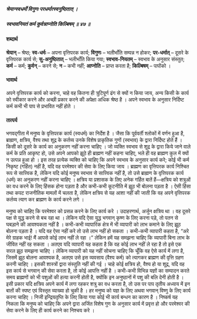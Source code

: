 ##### श्रेयान्स्वधर्मो विगुणः परधर्मात्स्वनुष्ठितात् ।
##### स्वभावनियतं कर्म कुर्वन्नाप्नोति किल्बिषम् ॥ ४७ ॥

#### शब्दार्थ

**श्रेयान्** – श्रेष्ठ; **स्व-धर्मः** – अपना वृत्तिपरक कार्य; **विगुणः** – भलीभाँति सम्पन्न न होकर; **पर-धर्मात्** – दूसरे के वृत्तिपरक कार्य से; **सु-अनुष्ठितात्** – भलीभाँति किया गया; **स्वभाव-नियतम्** – स्वभाव के अनुसार संस्तुत; **कर्म** – कर्म; **कुर्वन्** – करने से; **न** – कभी नहीं; **आप्नोति** – प्राप्त करता है; **किल्बिषम्** – पापोंको ।

#### भावार्थ

अपने वृत्तिपरक कार्य को करना, चाहे वह कितना ही त्रुटिपूर्ण ढंग से क्यों न किया जाय, अन्य किसी के कार्य को स्वीकार करने और अच्छी प्रकार करने की अपेक्षा अधिक श्रेष्ठ है । अपने स्वभाव के अनुसार निर्दिष्ट कर्म कभी भी पाप से प्रभावित नहीं होते ।

#### तात्पर्य

भगवद्गीता में मनुष्य के वृत्तिपरक कार्य (स्वधर्म) का निर्देश है । जैसा कि पूर्ववर्ती श्लोकों में वर्णन हुआ है, ब्राह्मण, क्षत्रिय, वैश्य तथा शूद्र के कर्तव्य उनके विशेष प्राकृतिक गुणों (स्वभाव) के द्वारा निर्दिष्ट होते हैं । किसी को दूसरे के कार्य का अनुकरण नहीं करना चाहिए । जो व्यक्ति स्वभाव से शूद्र के द्वारा किये जाने वाले कर्म के प्रति आकृष्ट हो, उसे अपने आपको झूठे ही ब्राह्मण नहीं कहना चाहिए, भले ही वह ब्राह्मण कुल में क्यों न उत्पन्न हुआ हो । इस तरह प्रत्येक व्यक्ति को चाहिए कि अपने स्वभाव के अनुसार कार्य करे; कोई भी कर्म निकृष्ट (गर्हित) नहीं है, यदि वह परमेश्वर की सेवा के लिए किया जाय । ब्राह्मण का वृत्तिपरक कार्य निश्चित रूप से सात्त्विक है, लेकिन यदि कोई मनुष्य स्वभाव से सात्त्विक नहीं है, तो उसे ब्राह्मण के वृत्तिपरक कार्य (धर्म) का अनुकरण नहीं करना चाहिए । क्षत्रिय या प्रशासक के लिए अनेक गर्हित बातें हैं—क्षत्रिय को शत्रुओं का वध करने के लिए हिंसक होना पड़ता है और कभी-कभी कूटनीति में झूठ भी बोलना पड़ता है । ऐसी हिंसा तथा कपट राजनीतिक मामलों में चलता है, लेकिन क्षत्रिय से यह आशा नहीं की जाती कि वह अपने वृत्तिपरक कर्तव्य त्याग कर ब्राह्मण के कार्य करने लगे ।

मनुष्य को चाहिए कि परमेश्वर को प्रसन्न करने के लिए कार्य करे । उदाहरणार्थ, अर्जुन क्षत्रिय था । वह दूसरे पक्ष से युद्ध करने से बच रहा था । लेकिन यदि ऐसा युद्ध भगवान् कृष्ण के लिए करना पड़े, तो पतन से घबड़ाने की आवश्यकता नहीं है । कभी-कभी व्यापारिक क्षेत्र में भी व्यापारी को लाभ कमाने के लिए झूठ बोलना पड़ता है । यदि वह ऐसा नहीं करे तो उसे लाभ नहीं हो सकता । कभी-कभी व्यापारी कहता है, “अरे मेरे ग्राहक भाई! मैं आपसे कोई लाभ नहीं ले रहा ।” लेकिन हमें यह समझना चाहिए कि व्यापारी बिना लाभ के जीवित नहीं रह सकता । अतएव यदि व्यापारी यह कहता है कि वह कोई लाभ नहीं ले रहा है तो इसे एक सरल झूठ समझना चाहिए । लेकिन व्यापारी को यह नहीं सोचना चाहिए कि चूँकि वह ऐसे कार्य में लगा है, जिसमें झूठ बोलना आवश्यक है, अतएव उसे इस व्यवसाय (वैश्य कर्म) को त्यागकर ब्राह्मण की वृत्ति ग्रहण करनी चाहिए । इसकी शास्त्रों द्वारा संस्तुति नहीं की गई । चाहे कोई क्षत्रिय हो, वैश्य हो या शूद्र, यदि वह इस कार्य से भगवान् की सेवा करता है, तो कोई आपत्ति नहीं है । कभी-कभी विभिन्न यज्ञों का सम्पादन करते समय ब्राह्मणों को भी पशुओं की हत्या करनी होती है, क्योंकि इन अनुष्ठानों में पशु की बलि देनी होती है । इसी प्रकार यदि क्षत्रिय अपने कार्य में लगा रहकर शत्रु का वध करता है, तो उस पर पाप तृतीय अध्याय में इन बातों की स्पष्ट एवं विस्तृत व्याख्या हो चुकी है । हर मनुष्य को यज्ञ के लिए अथवा भगवान् विष्णु के लिए कार्य करना चाहिए । निजी इन्द्रियतृप्ति के लिए किया गया कोई भी कार्य बन्धन का कारण है । निष्कर्ष यह निकला कि मनुष्य को चाहिए कि अपने द्वारा अर्जित विशेष गुण के अनुसार कार्य में प्रवृत्त हो और परमेश्वर की सेवा करने के लिए ही कार्य करने का निश्चय करे ।
